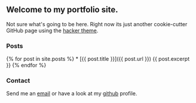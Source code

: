 ## Welcome to my portfolio site.
Not sure what's going to be here. Right now its just another cookie-cutter GitHub page using the [hacker theme](https://github.com/pages-themes/hacker).

### Posts
  {% for post in site.posts %}
      * [{{ post.title }}]({{ post.url }})
      {{ post.excerpt }}
  {% endfor %}

### Contact

Send me an [email](mailto:tyler@ionise.org) or have a look at my [github](https://github.com/tjbh) profile.
